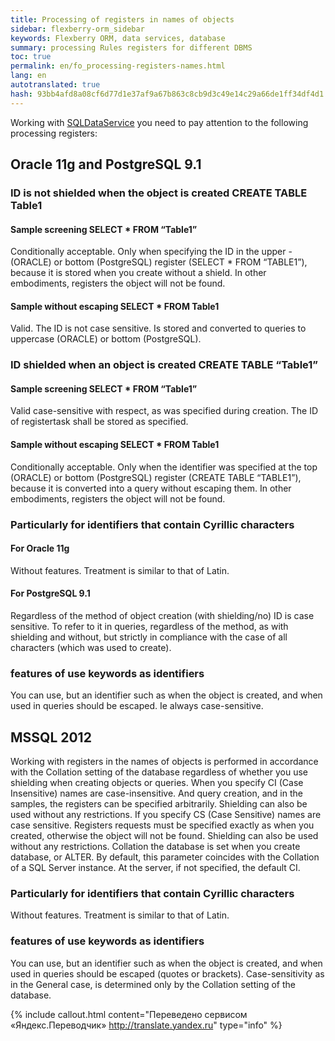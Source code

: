 ```yaml
--- 
title: Processing of registers in names of objects 
sidebar: flexberry-orm_sidebar 
keywords: Flexberry ORM, data services, database 
summary: processing Rules registers for different DBMS 
toc: true 
permalink: en/fo_processing-registers-names.html 
lang: en 
autotranslated: true 
hash: 93bb4afd8a08cf6d77d1e37af9a67b863c8cb9d3c49e14c29a66de1ff34df4d1 
--- 
```


Working with [SQLDataService](fo_sql-data-service.html) you need to pay attention to the following processing registers: 

## Oracle 11g and PostgreSQL 9.1 

### ID is not shielded when the object is created CREATE TABLE Table1 

#### Sample screening SELECT * FROM “Table1” 

Conditionally acceptable. Only when specifying the ID in the upper - (ORACLE) or bottom (PostgreSQL) register (SELECT * FROM “TABLE1”), because it is stored when you create without a shield. In other embodiments, registers the object will not be found. 

#### Sample without escaping SELECT * FROM Table1 

Valid. The ID is not case sensitive. Is stored and converted to queries to uppercase (ORACLE) or bottom (PostgreSQL). 

### ID shielded when an object is created CREATE TABLE “Table1” 

#### Sample screening SELECT * FROM “Table1” 

Valid case-sensitive with respect, as was specified during creation. The ID of registertask shall be stored as specified. 

#### Sample without escaping SELECT * FROM Table1 

Conditionally acceptable. Only when the identifier was specified at the top (ORACLE) or bottom (PostgreSQL) register (CREATE TABLE “TABLE1”), because it is converted into a query without escaping them. In other embodiments, registers the object will not be found. 

### Particularly for identifiers that contain Cyrillic characters 

#### For Oracle 11g 

Without features. Treatment is similar to that of Latin. 

#### For PostgreSQL 9.1 

Regardless of the method of object creation (with shielding/no) ID is case sensitive. To refer to it in queries, regardless of the method, as with shielding and without, but strictly in compliance with the case of all characters (which was used to create). 

### features of use keywords as identifiers 

You can use, but an identifier such as when the object is created, and when used in queries should be escaped. Ie always case-sensitive. 

## MSSQL 2012 

Working with registers in the names of objects is performed in accordance with the Collation setting of the database regardless of whether you use shielding when creating objects or queries. When you specify CI (Case Insensitive) names are case-insensitive. And query creation, and in the samples, the registers can be specified arbitrarily. Shielding can also be used without any restrictions. If you specify CS (Case Sensitive) names are case sensitive. Registers requests must be specified exactly as when you created, otherwise the object will not be found. Shielding can also be used without any restrictions. Collation the database is set when you create database, or ALTER. By default, this parameter coincides with the Collation of a SQL Server instance. At the server, if not specified, the default CI. 

### Particularly for identifiers that contain Cyrillic characters 

Without features. Treatment is similar to that of Latin. 

### features of use keywords as identifiers 

You can use, but an identifier such as when the object is created, and when used in queries should be escaped (quotes or brackets). Case-sensitivity as in the General case, is determined only by the Collation setting of the database. 



{% include callout.html content="Переведено сервисом «Яндекс.Переводчик» <http://translate.yandex.ru>" type="info" %}